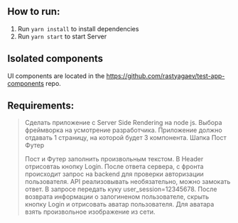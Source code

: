 ## How to run:

1. Run `yarn install` to install dependencies
2. Run `yarn start` to start Server

## Isolated components

UI components are located in the https://github.com/rastyagaev/test-app-components repo.

## Requirements:

> Сделать приложение с Server Side Rendering на node js. Выбора фреймворка на усмотрение разработчика.
> Приложение должно отдавать 1 страницу, на которой будет 3 компонента.
> Шапка
> Пост
> Футер
>
> Пост и Футер заполнить произвольным текстом.
> В Header отрисовтаь кнопку Login.
> После ответа сервера, с фронта происходит запрос на backend для проверки авторизации пользователя. API реализовывать необязательно, можно замокать ответ. В запросе передать куку user_session=12345678.
> После возврата информации о залогиненом пользователе, скрыть кнопку Login и отрисовать аватар пользователя. Для аватара взять произвольное изображение из сети.
